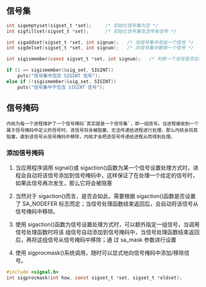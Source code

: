 ## 信号集

```C
int sigemptyset(sigset_t *set);     /* 初始化信号集为空 */
int sigfillset(sigset_t *set);      /* 初始化信号集包含所有信号 */

int sigaddset(sigset_t *set, int signum);   /* 向信号集中添加一个信号 */
int sigdelset(sigset_t *set, int signum);   /* 向信号集中删除一个信号 */

int sigismember(const sigset_t *set, int signum);   /* 判断一个信号是否在集合中 */

if (1 == sigismember(&sig_set, SIGINT))
    puts("信号集中包含 SIGINT 信号");
else if (!sigismember(&sig_set, SIGINT))
    puts("信号集中不包含 SIGINT 信号");
```

## 信号掩码
    内核为每一个进程维护了一个信号掩码`其实就是一个信号集`，即一组信号。当进程接收到一个属于信号掩码中定义的信号时，该信号将会被阻塞、无法传递给进程进行处理，那么内核会将其阻塞，直到该信号从信号掩码中移除，内核才会把该信号传递给进程从而得到处理。
### 添加信号掩码

1. 当应用程序调用 signal()或 sigaction()函数为某一个信号设置处理方式时，进程会自动将该信号添加到信号掩码中，这样保证了在处理一个给定的信号时，如果此信号再次发生，那么它将会被阻塞

2. 当然对于 sigaction()而言，是否会如此，需要根据 sigaction()函数是否设置了 SA_NODEFER 标志而定；当信号处理函数结束返回后，会自动将该信号从信号掩码中移除。

3. 使用 sigaction()函数为信号设置处理方式时，可以额外指定一组信号，当调用信号处理函数时将该
组信号自动添加到信号掩码中，当信号处理函数结束返回后，再将这组信号从信号掩码中移除；通
过 sa_mask 参数进行设置

4. 使用 sigprocmask()系统调用，随时可以显式地向信号掩码中添加/移除信号。
```C
#include <signal.h>
int sigprocmask(int how, const sigset_t *set, sigset_t *oldset);
```
